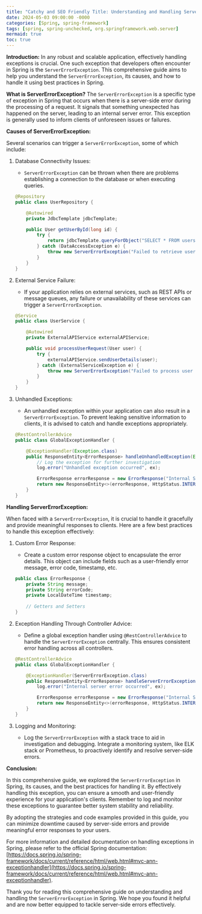 ```yaml
---
title: "Catchy and SEO Friendly Title: Understanding and Handling ServerErrorException in Spring: A Comprehensive Guide"
date: 2024-05-03 09:00:00 -0000
categories: [Spring, spring-framework]
tags: [spring, spring-unchecked, org.springframework.web.server]
mermaid: true
toc: true
---
```



**Introduction:** 
In any robust and scalable application, effectively handling exceptions is crucial. One such exception that developers often encounter in Spring is the `ServerErrorException`. This comprehensive guide aims to help you understand the `ServerErrorException`, its causes, and how to handle it using best practices in Spring.

**What is ServerErrorException?**
The `ServerErrorException` is a specific type of exception in Spring that occurs when there is a server-side error during the processing of a request. It signals that something unexpected has happened on the server, leading to an internal server error. This exception is generally used to inform clients of unforeseen issues or failures.

**Causes of ServerErrorException:** 

Several scenarios can trigger a `ServerErrorException`, some of which include:

1. Database Connectivity Issues:
   - `ServerErrorException` can be thrown when there are problems establishing a connection to the database or when executing queries.

   ```java
   @Repository
   public class UserRepository {
   
       @Autowired
       private JdbcTemplate jdbcTemplate;
   
       public User getUserById(long id) {
           try {
               return jdbcTemplate.queryForObject("SELECT * FROM users WHERE id = ?", new Object[]{id}, new BeanPropertyRowMapper<>(User.class));
           } catch (DataAccessException e) {
               throw new ServerErrorException("Failed to retrieve user data from the database", e);
           }
       }
   }
   ```

2. External Service Failure:
   - If your application relies on external services, such as REST APIs or message queues, any failure or unavailability of these services can trigger a `ServerErrorException`.

   ```java
   @Service
   public class UserService {
   
       @Autowired
       private ExternalAPIService externalAPIService;
   
       public void processUserRequest(User user) {
           try {
               externalAPIService.sendUserDetails(user);
           } catch (ExternalServiceException e) {
               throw new ServerErrorException("Failed to process user request due to external service failure", e);
           }
       }
   }
   ```

3. Unhandled Exceptions:
   - An unhandled exception within your application can also result in a `ServerErrorException`. To prevent leaking sensitive information to clients, it is advised to catch and handle exceptions appropriately.

   ```java
   @RestControllerAdvice
   public class GlobalExceptionHandler {
   
       @ExceptionHandler(Exception.class)
       public ResponseEntity<ErrorResponse> handleUnhandledException(Exception ex) {
           // Log the exception for further investigation
           log.error("Unhandled exception occurred", ex);
   
           ErrorResponse errorResponse = new ErrorResponse("Internal Server Error", "An unexpected error occurred");
           return new ResponseEntity<>(errorResponse, HttpStatus.INTERNAL_SERVER_ERROR);
       }
   }
   ```

**Handling ServerErrorException:**

When faced with a `ServerErrorException`, it is crucial to handle it gracefully and provide meaningful responses to clients. Here are a few best practices to handle this exception effectively:

1. Custom Error Response:
   - Create a custom error response object to encapsulate the error details. This object can include fields such as a user-friendly error message, error code, timestamp, etc.

   ```java
   public class ErrorResponse {
       private String message;
       private String errorCode;
       private LocalDateTime timestamp;
       
       // Getters and Setters
   }
   ```

2. Exception Handling Through Controller Advice:
   - Define a global exception handler using `@RestControllerAdvice` to handle the `ServerErrorException` centrally. This ensures consistent error handling across all controllers.

   ```java
   @RestControllerAdvice
   public class GlobalExceptionHandler {
   
       @ExceptionHandler(ServerErrorException.class)
       public ResponseEntity<ErrorResponse> handleServerErrorException(ServerErrorException ex) {
           log.error("Internal server error occurred", ex);
   
           ErrorResponse errorResponse = new ErrorResponse("Internal Server Error", "An unexpected error occurred");
           return new ResponseEntity<>(errorResponse, HttpStatus.INTERNAL_SERVER_ERROR);
       }
   }
   ```

3. Logging and Monitoring:
   - Log the `ServerErrorException` with a stack trace to aid in investigation and debugging. Integrate a monitoring system, like ELK stack or Prometheus, to proactively identify and resolve server-side errors.

**Conclusion:**

In this comprehensive guide, we explored the `ServerErrorException` in Spring, its causes, and the best practices for handling it. By effectively handling this exception, you can ensure a smooth and user-friendly experience for your application's clients. Remember to log and monitor these exceptions to guarantee better system stability and reliability.

By adopting the strategies and code examples provided in this guide, you can minimize downtime caused by server-side errors and provide meaningful error responses to your users.

For more information and detailed documentation on handling exceptions in Spring, please refer to the official Spring documentation: [https://docs.spring.io/spring-framework/docs/current/reference/html/web.html#mvc-ann-exceptionhandler](https://docs.spring.io/spring-framework/docs/current/reference/html/web.html#mvc-ann-exceptionhandler).

Thank you for reading this comprehensive guide on understanding and handling the `ServerErrorException` in Spring. We hope you found it helpful and are now better equipped to tackle server-side errors effectively.